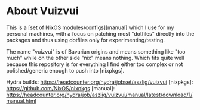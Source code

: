 About Vuizvui
=============

This is a [set of NixOS modules/configs][manual] which I use for my personal
machines, with a focus on patching most "dotfiles" directly into the packages
and thus using dotfiles only for experimenting/testing.

The name "vuizvui" is of Bavarian origins and means something like "too much"
while on the other side "nix" means nothing. Which fits quite well because this
repository is for everything I find either too complex or not polished/generic
enough to push into [nixpkgs].

Hydra builds: https://headcounter.org/hydra/jobset/aszlig/vuizvui
[nixpkgs]:    https://github.com/NixOS/nixpkgs
[manual]:     https://headcounter.org/hydra/job/aszlig/vuizvui/manual/latest/download/1/manual.html
